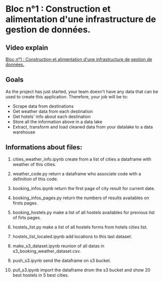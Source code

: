 # Bloc n°1 : Construction et alimentation d'une infrastructure de gestion de données. 

## Video explain

[Bloc n°1 : Construction et alimentation d'une infrastructure de gestion de données.](https://youtu.be/3zXOKyZjQvw "Bloc n°1")

## Goals

As the project has just started, your team doesn't have any data that can be used to create this application. Therefore, your job will be to: 

* Scrape data from destinations 
* Get weather data from each destination 
* Get hotels' info about each destination
* Store all the information above in a data lake
* Extract, transform and load cleaned data from your datalake to a data warehouse


## Informations about files:

1. cities_weather_info.ipynb create from a list of cities a dataframe with weather of this cities.
2. weather_code.py return a dataframe who associate code with a definition of this code.
3. booking_infos.ipynb return the first page of city result for current date.
4. booking_infos_pages.py return the numbers of results availables on firsts pages.
5. booking_hostels.py make a list of all hostels availables for previous list of firts pages.
6. hostels_list.py make a list of all hostels forms from hotels cities list.
7. hostels_list_located.ipynb add locations to this last dataset.

8. make_s3_dataset.ipynb reunion of all datas in s3_booking_weather_dataset.csv.
9. push_s3.ipynb send the dataframe on s3 bucket. 
10. pull_s3.ipynb import the dataframe drom the s3 bucket and show 20 best hostels in 5 best cities.